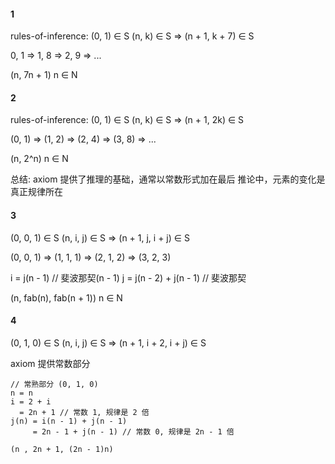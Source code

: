#### 1
rules-of-inference:
(0, 1) ∈ S
(n, k) ∈ S => (n + 1, k + 7) ∈ S

0, 1 => 1, 8 => 2, 9 => ...

(n, 7n + 1) n ∈ N

#### 2
rules-of-inference:
(0, 1) ∈ S
(n, k) ∈ S => (n + 1, 2k) ∈ S

(0, 1) => (1, 2) => (2, 4) => (3, 8) => ...

(n, 2^n) n ∈ N

总结:
axiom 提供了推理的基础，通常以常数形式加在最后
推论中，元素的变化是真正规律所在

#### 3
(0, 0, 1) ∈ S
(n, i, j) ∈ S => (n + 1, j, i + j) ∈ S

(0, 0, 1) => (1, 1, 1) => (2, 1, 2) => (3, 2, 3) 

i = j(n - 1) // 斐波那契(n - 1)
j = j(n - 2) + j(n - 1) // 斐波那契

(n, fab(n), fab(n + 1)) n ∈ N


#### 4
(0, 1, 0) ∈ S
(n, i, j) ∈ S => (n + 1, i + 2, i + j) ∈ S

axiom 提供常数部分
```
// 常熟部分 (0, 1, 0)
n = n
i = 2 + i
  = 2n + 1 // 常数 1, 规律是 2 倍
j(n) = i(n - 1) + j(n - 1)
     = 2n - 1 + j(n - 1) // 常数 0, 规律是 2n - 1 倍

(n , 2n + 1, (2n - 1)n)
```
